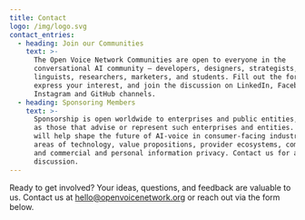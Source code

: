 ```yaml
---
title: Contact
logo: /img/logo.svg
contact_entries:
  - heading: Join our Communities
    text: >-
      The Open Voice Network Communities are open to everyone in the
      conversational AI community – developers, designers, strategists,
      linguists, researchers, marketers, and students. Fill out the form to
      express your interest, and join the discussion on LinkedIn, Facebook,
      Instagram and GitHub channels.
  - heading: Sponsoring Members
    text: >-
      Sponsorship is open worldwide to enterprises and public entities, as well
      as those that advise or represent such enterprises and entities. Members
      will help shape the future of AI-voice in consumer-facing industries in
      areas of technology, value propositions, provider ecosystems, competition,
      and commercial and personal information privacy. Contact us for a
      discussion.
---
```

Ready to get involved? Your ideas, questions, and feedback are valuable to us. Contact us at hello@openvoicenetwork.org or reach out via the form below.
